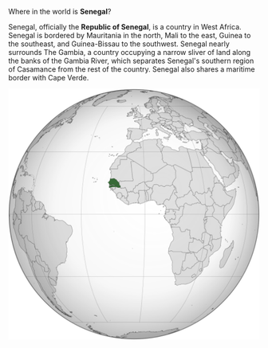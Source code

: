 Where in the world is **Senegal**?
<!--question-->
Senegal, officially the **Republic of Senegal**, is a country in West Africa. Senegal is bordered by Mauritania in the north, Mali to the east, Guinea to the southeast, and Guinea-Bissau to the southwest. Senegal nearly surrounds The Gambia, a country occupying a narrow sliver of land along the banks of the Gambia River, which separates Senegal's southern region of Casamance from the rest of the country. Senegal also shares a maritime border with Cape Verde.

![Map of Senegal](images/Senegal_(orthographic_projection).svg)
